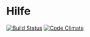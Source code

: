 # Hilfe

[![Build Status](https://travis-ci.org/Anksam/Hilfe.svg?branch=master)](https://travis-ci.org/Anksam/Hilfe)
[![Code Climate](https://codeclimate.com/github/codeclimate/codeclimate/badges/gpa.svg)](https://codeclimate.com/github/Anksam/Hilfe)
